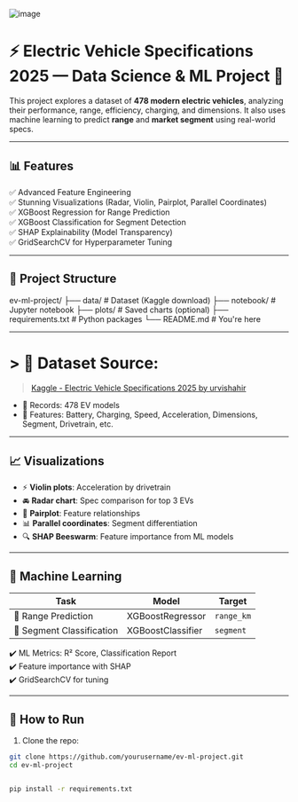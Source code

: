 ![image](https://github.com/user-attachments/assets/05872c1f-3d9d-4015-a8b8-c506fc10d0e8)


# ⚡ Electric Vehicle Specifications 2025 — Data Science & ML Project 🚗

This project explores a dataset of **478 modern electric vehicles**, analyzing their performance, range, efficiency, charging, and dimensions. It also uses machine learning to predict **range** and **market segment** using real-world specs.

---

## 📊 Features

✅ Advanced Feature Engineering  
✅ Stunning Visualizations (Radar, Violin, Pairplot, Parallel Coordinates)  
✅ XGBoost Regression for Range Prediction  
✅ XGBoost Classification for Segment Detection  
✅ SHAP Explainability (Model Transparency)  
✅ GridSearchCV for Hyperparameter Tuning  

---

## 📁 Project Structure

ev-ml-project/
├── data/ # Dataset (Kaggle download)
├── notebook/ # Jupyter notebook
├── plots/ # Saved charts (optional)
├── requirements.txt # Python packages
└── README.md # You're here


---

# > 📌 Dataset Source:  
> [Kaggle - Electric Vehicle Specifications 2025 by urvishahir](https://www.kaggle.com/datasets/urvishahir/electric-vehicle-specifications-dataset-2025)

- 🔢 Records: 478 EV models  
- 📌 Features: Battery, Charging, Speed, Acceleration, Dimensions, Segment, Drivetrain, etc.

---

## 📈 Visualizations

- ⚡ **Violin plots**: Acceleration by drivetrain  
- 🚘 **Radar chart**: Spec comparison for top 3 EVs  
- 🧬 **Pairplot**: Feature relationships  
- 📊 **Parallel coordinates**: Segment differentiation  
- 🔍 **SHAP Beeswarm**: Feature importance from ML models  

---

## 🧠 Machine Learning

| Task                      | Model           | Target             |
|---------------------------|------------------|---------------------|
| 🔋 Range Prediction        | XGBoostRegressor | `range_km`          |
| 🎯 Segment Classification | XGBoostClassifier| `segment`           |

✔️ ML Metrics: R² Score, Classification Report  
✔️ Feature importance with SHAP  
✔️ GridSearchCV for tuning  

---

## 🚀 How to Run



1. Clone the repo:
```bash
git clone https://github.com/yourusername/ev-ml-project.git
cd ev-ml-project


pip install -r requirements.txt




